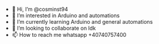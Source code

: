 - 👋 Hi, I’m @cosminst94
- 👀 I’m interested in Arduino and automations
- 🌱 I’m currently learning Arduino and general automations
- 💞️ I’m looking to collaborate on Idk
- 📫 How to reach me whatsapp +40740757400

<!---
cosminst94/cosminst94 is a ✨ special ✨ repository because its `README.md` (this file) appears on your GitHub profile.
You can click the Preview link to take a look at your changes.
--->
